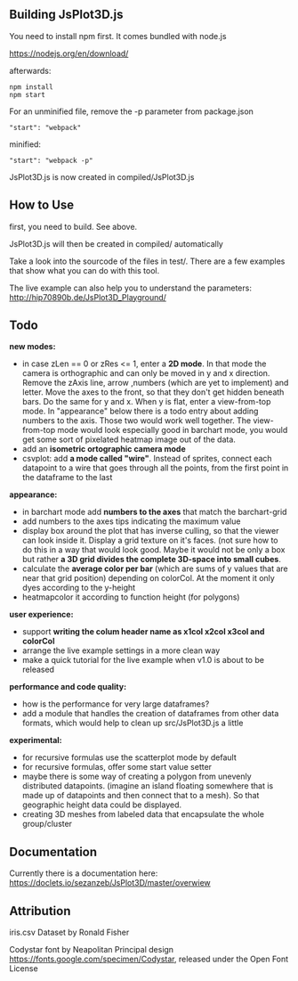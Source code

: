 ## Building JsPlot3D.js

You need to install npm first. It comes bundled with node.js

https://nodejs.org/en/download/

afterwards:

    npm install
    npm start

For an unminified file, remove the -p parameter from package.json 

    "start": "webpack"

minified:

    "start": "webpack -p"

JsPlot3D.js is now created in compiled/JsPlot3D.js


## How to Use

first, you need to build. See above.
    
JsPlot3D.js will then be created in compiled/ automatically
    
Take a look into the sourcode of the files in test/. There are a few examples that show what you can do with this tool.

The live example can also help you to understand the parameters: http://hip70890b.de/JsPlot3D_Playground/



## Todo

**new modes:**

- in case zLen == 0 or zRes <= 1, enter a **2D mode**. In that mode the camera is orthographic and can only be moved in y and x direction. Remove the zAxis line, arrow ,numbers (which are yet to implement) and letter. Move the axes to the front, so that they don't get hidden beneath bars. Do the same for y and x. When y is flat, enter a view-from-top mode. In "appearance" below there is a todo entry about adding numbers to the axis. Those two would work well together. The view-from-top mode would look especially good in barchart mode, you would get some sort of pixelated heatmap image out of the data.
- add an **isometric ortographic camera mode**
- csvplot: add **a mode called "wire"**. Instead of sprites, connect each datapoint to a wire that goes through all the points, from the first point in the dataframe to the last

**appearance:**

- in barchart mode add **numbers to the axes** that match the barchart-grid
- add numbers to the axes tips indicating the maximum value
- display box around the plot that has inverse culling, so that the viewer can look inside it. Display a grid texture on it's faces. (not sure how to do this in a way that would look good. Maybe it would not be only a box but rather **a 3D grid divides the complete 3D-space into small cubes**.
- calculate the **average color per bar** (which are sums of y values that are near that grid position) depending on colorCol. At the moment it only dyes according to the y-height
- heatmapcolor it according to function height (for polygons)

**user experience:**

- support **writing the colum header name as x1col x2col x3col and colorCol**
- arrange the live example settings in a more clean way
- make a quick tutorial for the live example when v1.0 is about to be released

**performance and code quality:**

- how is the performance for very large dataframes?
- add a module that handles the creation of dataframes from other data formats, which would help to clean up src/JsPlot3D.js a little

**experimental:**

- for recursive formulas use the scatterplot mode by default
- for recursive formulas, offer some start value setter
- maybe there is some way of creating a polygon from unevenly distributed datapoints. (imagine an island floating somewhere that is made up of datapoints and then connect that to a mesh). So that geographic height data could be displayed.
- creating 3D meshes from labeled data that encapsulate the whole group/cluster


## Documentation

Currently there is a documentation here: https://doclets.io/sezanzeb/JsPlot3D/master/overwiew


## Attribution

iris.csv Dataset by Ronald Fisher

Codystar font by Neapolitan Principal design https://fonts.google.com/specimen/Codystar, released under the Open Font License
